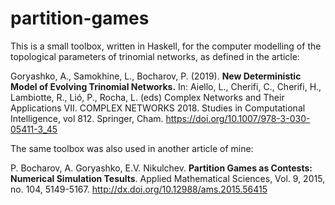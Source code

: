 # partition-games
This is a small toolbox, written in Haskell, for the computer modelling of the topological parameters of trinomial networks, as defined in the article:

Goryashko, A., Samokhine, L., Bocharov, P. (2019). **New Deterministic Model of Evolving Trinomial Networks.** In: Aiello, L., Cherifi, C., Cherifi, H., Lambiotte, R., Lió, P., Rocha, L. (eds) Complex Networks and Their Applications VII. COMPLEX NETWORKS 2018. Studies in Computational Intelligence, vol 812. Springer, Cham. https://doi.org/10.1007/978-3-030-05411-3_45

The same toolbox was also used in another article of mine:

P. Bocharov, A. Goryashko, E.V. Nikulchev. **Partition Games as Contests: Numerical Simulation Tesults**. Applied Mathematical Sciences, Vol. 9, 2015, no. 104, 5149-5167. http://dx.doi.org/10.12988/ams.2015.56415
